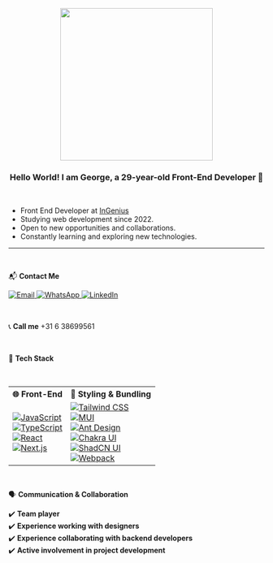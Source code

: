 

<p align="center">
  <img src="https://firebasestorage.googleapis.com/v0/b/svitlospace-b21f8.appspot.com/o/portfolio%2Ffreepik__upload__95404.png?alt=media&token=e70f536a-e669-41ad-b1bb-4576c2a634a3" width="300">
</p>

<div align="center">

### Hello World! I am **George**, a 29-year-old **Front-End Developer** 🚀  
&nbsp;  

<div align="left">

- Front End Developer at [InGenius](https://www.linkedin.com/company/thisisingenius/posts/?feedView=all)  
- Studying web development since 2022.  
- Open to new opportunities and collaborations.
- Constantly learning and exploring new technologies.
---
</div>

&nbsp;  
</div>

 📬 **Contact Me**  

 

<div align="left">


<a href="mailto:heorhiimadzharov@gmail.com">
  <img src="https://img.shields.io/badge/Gmail-D14836?style=for-the-badge&logo=gmail&logoColor=white"  alt="Email">
</a>  


<a href="https://wa.me/31638699561">
  <img src="https://img.shields.io/badge/WhatsApp-25D366?style=for-the-badge&logo=whatsapp&logoColor=white"  alt="WhatsApp">
</a>  


<a href="https://www.linkedin.com/in/heorhii-madzharov/">
  <img src="https://img.shields.io/badge/LinkedIn-0077B5?style=for-the-badge&logo=linkedin&logoColor=white"   alt="LinkedIn">
</a>  

&nbsp;  

📞 **Call me** +31 6 38699561  

</div>

&nbsp;  

 🚀 **Tech Stack**  
 
&nbsp;  

<table align="center">
  <tr>
    <th>🌐 Front-End</th>
    <th>🎨 Styling & Bundling</th>
  </tr>
  <tr>
    <td>
      <a href="https://developer.mozilla.org/en-US/docs/Web/JavaScript">
        <img src="https://img.shields.io/badge/JavaScript-F7DF1E?style=for-the-badge&logo=javascript&logoColor=black" alt="JavaScript">
      </a>
      <br>
      <a href="https://www.typescriptlang.org/">
        <img src="https://img.shields.io/badge/TypeScript-3178C6?style=for-the-badge&logo=typescript&logoColor=white" alt="TypeScript">
      </a>
      <br>
      <a href="https://react.dev/">
        <img src="https://img.shields.io/badge/React-61DAFB?style=for-the-badge&logo=react&logoColor=black" alt="React">
      </a>
      <br>
      <a href="https://nextjs.org/">
        <img src="https://img.shields.io/badge/Next.js-000000?style=for-the-badge&logo=next.js&logoColor=white" alt="Next.js">
      </a>
    </td>
    <td>
      <a href="https://tailwindcss.com/">
        <img src="https://img.shields.io/badge/Tailwind%20CSS-38B2AC?style=for-the-badge&logo=tailwind-css&logoColor=white" alt="Tailwind CSS">
      </a>
      <br>
      <a href="https://mui.com/">
        <img src="https://img.shields.io/badge/MUI-007FFF?style=for-the-badge&logo=mui&logoColor=white" alt="MUI">
      </a>
      <br>
      <a href="https://ant.design/">
        <img src="https://img.shields.io/badge/Ant%20Design-0170FE?style=for-the-badge&logo=antdesign&logoColor=white" alt="Ant Design">
      </a>
      <br>
      <a href="https://chakra-ui.com/">
        <img src="https://img.shields.io/badge/Chakra%20UI-319795?style=for-the-badge&logo=chakraui&logoColor=white" alt="Chakra UI">
      </a>
      <br>
      <a href="https://ui.shadcn.com/">
        <img src="https://img.shields.io/badge/ShadCN%2FUI-121212?style=for-the-badge&logo=shadcn&logoColor=white" alt="ShadCN UI">
      </a>
      <br>
      <a href="https://webpack.js.org/">
        <img src="https://img.shields.io/badge/Webpack-8DD6F9?style=for-the-badge&logo=webpack&logoColor=black" alt="Webpack">
      </a>
    </td>
  </tr>
</table>

&nbsp;  

🗣️ **Communication & Collaboration**  

✔️ **Team player**  
✔️ **Experience working with designers**  
✔️ **Experience collaborating with backend developers**  
✔️ **Active involvement in project development** 


